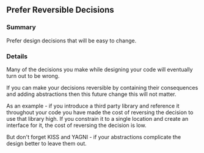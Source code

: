 ## Prefer Reversible Decisions

### Summary

Prefer design decisions that will be easy to change. 

### Details

Many of the decisions you make while designing your code will eventually turn out to be wrong. 

If you can make your decisions reversible by containing their consequences and adding abstractions then this future change this will not matter.

As an example - if you introduce a third party library and reference it throughout your code you have made the cost of reversing the decision to use that library high. If you constrain it to a single location and create an interface for it, the cost of reversing the decision is low.

But don't forget KISS and YAGNI - if your abstractions complicate the design better to leave them out.
